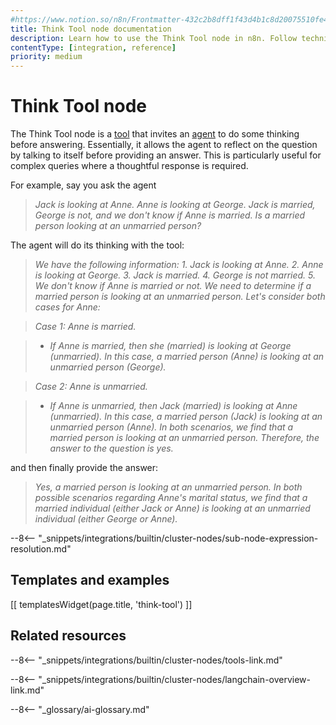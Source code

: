 ```yaml
---
#https://www.notion.so/n8n/Frontmatter-432c2b8dff1f43d4b1c8d20075510fe4
title: Think Tool node documentation
description: Learn how to use the Think Tool node in n8n. Follow technical documentation to integrate the Tool Think node into your workflows.
contentType: [integration, reference]
priority: medium
---
```


# Think Tool node

The Think Tool node is a [tool](/glossary.md#ai-tool) that invites an [agent](/glossary.md#ai-agent) to do some thinking before answering. Essentially, it allows the agent to reflect on the question by talking to itself before providing an answer. This is particularly useful for complex queries where a thoughtful response is required.


For example, say you ask the agent 

> *Jack is looking at Anne. Anne is looking at George. Jack is married, George is not, and we don't know if Anne is married. Is a married person looking at an unmarried person?*
	
The agent will do its thinking with the tool:

> *We have the following information: 1. Jack is looking at Anne. 2. Anne is looking at George. 3. Jack is married. 4. George is not married. 5. We don't know if Anne is married or not.*
>*We need to determine if a married person is looking at an unmarried person. Let's consider both cases for Anne:*

>*Case 1: Anne is married.*

>- *If Anne is married, then she (married) is looking at George (unmarried). In this case, a married person (Anne) is looking at an unmarried person (George).*

>*Case 2: Anne is unmarried.*

>- *If Anne is unmarried, then Jack (married) is looking at Anne (unmarried). In this case, a married person (Jack) is looking at an unmarried person (Anne).*
>*In both scenarios, we find that a married person is looking at an unmarried person. Therefore, the answer to the question is yes.*
	
and then finally provide the answer:

>*Yes, a married person is looking at an unmarried person. In both possible scenarios regarding Anne's marital status, we find that a married individual (either Jack or Anne) is looking at an unmarried individual (either George or Anne).*

--8<-- "_snippets/integrations/builtin/cluster-nodes/sub-node-expression-resolution.md"

## Templates and examples

<!-- see https://www.notion.so/n8n/Pull-in-templates-for-the-integrations-pages-37c716837b804d30a33b47475f6e3780 -->
[[ templatesWidget(page.title, 'think-tool') ]]

## Related resources

--8<-- "_snippets/integrations/builtin/cluster-nodes/tools-link.md"

--8<-- "_snippets/integrations/builtin/cluster-nodes/langchain-overview-link.md"

--8<-- "_glossary/ai-glossary.md"
